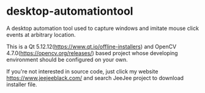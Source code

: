 # desktop-automationtool
A desktop automation tool used to capture windows and imitate mouse click events at arbitrary location. 

This is a Qt 5.12.12(https://www.qt.io/offline-installers) and OpenCV 4.7.0(https://opencv.org/releases/) based project whose developing environment should be configured on your own.

If you're not interested in source code, just click my website https://www.jeejeeblack.com/ and search JeeJee project to download installer file.
